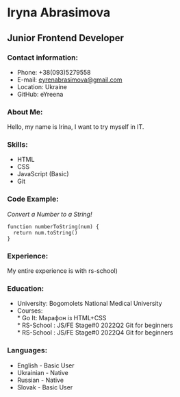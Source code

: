 # Iryna Abrasimova
## Junior Frontend Developer
### Contact information:
* Phone: +38(093)5279558
* E-mail: eyrenabrasimova@gmail.com
* Location: Ukraine
* GitHub: eYreena
### About Me:
Hello, my name is Irina, I want to try myself in IT.
### Skills:
* HTML
* CSS
* JavaScript (Basic)
* Git
### Code Example:
*Convert a Number to a String!*
```
function numberToString(num) {
  return num.toString()
}
```
### Experience:

My entire experience is with rs-school)

### Education:
* University: Bogomolets National Medical University
* Courses:    
        * Go It: Марафон із HTML+CSS        
        * RS-School : JS/FE Stage#0 2022Q2 Git for beginners        
        * RS-School : JS/FE Stage#0 2022Q4 Git for beginners
### Languages:
* English - Basic User
* Ukrainian - Native
* Russian - Native
* Slovak - Basic User
